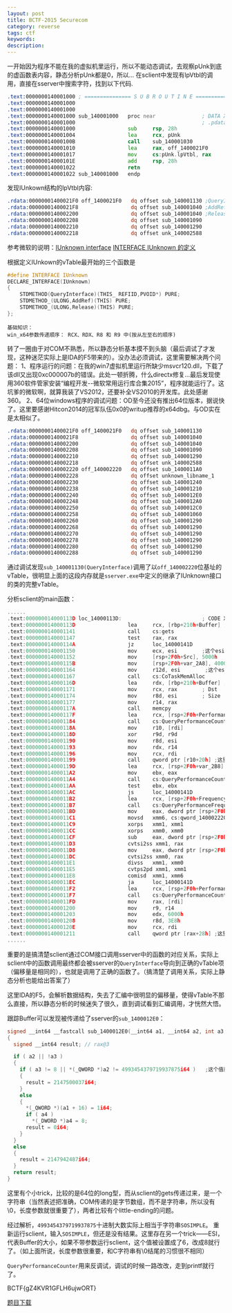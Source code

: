 ```yaml
---
layout: post
title: BCTF-2015 Securecom
category: reverse
tags: ctf
keywords: 
description: 
---
```


一开始因为程序不能在我的虚拟机里运行，所以不能动态调试，去观察pUnk到底的虚函数表内容，静态分析pUnk都是0，所以...
在sclient中发现有lpVtbl的调用，直接在sserver中搜索字符，找到以下代码.


```asm
.text:0000000140001000 ; =============== S U B R O U T I N E =======================================
.text:0000000140001000
.text:0000000140001000
.text:0000000140001000 sub_140001000   proc near               ; DATA XREF: .rdata:0000000140002160o
.text:0000000140001000                                         ; .pdata:ExceptionDiro
.text:0000000140001000                 sub     rsp, 28h
.text:0000000140001004                 lea     rcx, pUnk
.text:000000014000100B                 call    sub_140001030
.text:0000000140001010                 lea     rax, off_1400021F0
.text:0000000140001017                 mov     cs:pUnk.lpVtbl, rax
.text:000000014000101E                 add     rsp, 28h
.text:0000000140001022                 retn
.text:0000000140001022 sub_140001000   endp
```

发现IUnkown结构的lpVtbl内容:

```asm
.rdata:00000001400021F0 off_1400021F0   dq offset sub_140001130 ;QueryInterface
.rdata:00000001400021F8                 dq offset sub_140001040 ;AddRef
.rdata:0000000140002200                 dq offset sub_140001040 ;Release
.rdata:0000000140002208                 dq offset sub_140001090
.rdata:0000000140002210                 dq offset sub_140001290
.rdata:0000000140002218                 dq offset unk_140002588
```

参考微软的说明：[IUnknown interface](https://msdn.microsoft.com/en-us/library/ms680509\(v=vs.85\).aspx)  [INTERFACE IUnknown 的定义](http://web.mit.edu/cygwin/OldFiles/cygwin_v1.3.2/usr/include/w32api/unknwn.h)

根据定义IUnkown的vTable最开始的三个函数是
```c
#define INTERFACE IUnknown
DECLARE_INTERFACE(IUnknown)
{
	STDMETHOD(QueryInterface)(THIS_ REFIID,PVOID*) PURE;
	STDMETHOD_(ULONG,AddRef)(THIS) PURE;
	STDMETHOD_(ULONG,Release)(THIS) PURE;
};
```

```
基础知识：
win_x64参数传递顺序： RCX、RDX、R8 和 R9 中(按从左至右的顺序)
```

转了一圈由于对COM不熟悉，所以静态分析基本摸不到头脑（最后调试了才发现，这种迷茫实际上是IDA的F5带来的）。没办法必须调试，这里需要解决两个问题：
1、程序运行的问题：在我的win7虚拟机里运行所缺少msvcr120.dll，下载了该dll又出现0xc000007b的错误。此处一顿折腾，什么directx修复...最后发现使用360软件管家安装“编程开发--微软常用运行库合集2015”，程序就能运行了。这坑爹的微软啊，就算我装了VS2012，还要补全VS2010的开发库。此处感谢360。
2、64位windows程序的调试问题：OD至今还没有推出64位版本，据说快了。这里要感谢Hitcon2014的冠军队伍0x0的writup推荐的x64dbg。与OD实在是太相似了。

```asm
.rdata:00000001400021F0 off_1400021F0   dq offset sub_140001130 
.rdata:00000001400021F8                 dq offset sub_140001040
.rdata:0000000140002200                 dq offset sub_140001040
.rdata:0000000140002208                 dq offset sub_140001090
.rdata:0000000140002210                 dq offset sub_140001290
.rdata:0000000140002218                 dq offset unk_140002588
.rdata:0000000140002220 off_140002220   dq offset sub_1400011A0 
.rdata:0000000140002228                 dq offset unknown_libname_1 
.rdata:0000000140002230                 dq offset sub_140001240
.rdata:0000000140002238                 dq offset sub_140001210
.rdata:0000000140002240                 dq offset sub_1400012E0
.rdata:0000000140002248                 dq offset sub_1400012A0
.rdata:0000000140002250                 dq offset sub_1400012C0
.rdata:0000000140002258                 dq offset sub_140001060
.rdata:0000000140002260                 dq offset sub_140001290
.rdata:0000000140002268                 dq offset sub_140001290
.rdata:0000000140002270                 dq offset sub_140001290
.rdata:0000000140002278                 dq offset sub_140001290
.rdata:0000000140002280                 dq offset sub_140001290
.rdata:0000000140002288                 dq offset sub_140001290
```

通过调试发现`sub_140001130(QueryInterface)`调用了以`off_140002220`位基址的vTable，很明显上面的这段内存就是`sserver.exe`中定义的继承了IUnknown接口的类的完整vTable。

分析sclient的main函数：

```c
......
.text:000000014000113D loc_14000113D:                          ; CODE XREF: main+12Fj
.text:000000014000113D                 lea     rcx, [rbp+210h+Buffer] ; Buffer
.text:0000000140001141                 call    cs:gets
.text:0000000140001147                 test    rax, rax
.text:000000014000114A                 jz      loc_14000141D
.text:0000000140001150                 mov     ecx, esi        ;这个esi是个trick
.text:0000000140001152                 mov     [rsp+2F0h+Src], 5000h
.text:000000014000115B                 mov     [rsp+2F0h+var_2A8], 4000h
.text:0000000140001164                 mov     r12d, esi		;这个esi是个trick
.text:0000000140001167                 call    cs:CoTaskMemAlloc
.text:000000014000116D                 lea     rdx, [rbp+210h+Buffer] ; Src
.text:0000000140001171                 mov     rcx, rax        ; Dst
.text:0000000140001174                 mov     r8d, esi        ; Size
.text:0000000140001177                 mov     r14, rax
.text:000000014000117A                 call    memcpy
.text:000000014000117F                 lea     rcx, [rsp+2F0h+PerformanceCount] ; lpPerformanceCount
.text:0000000140001184                 call    cs:QueryPerformanceCounter
.text:000000014000118A                 mov     r10, [rdi]
.text:000000014000118D                 xor     r9d, r9d
.text:0000000140001190                 mov     r8d, esi
.text:0000000140001193                 mov     rdx, r14
.text:0000000140001196                 mov     rcx, rdi
.text:0000000140001199                 call    qword ptr [r10+20h] ;这里对应sseerver的off_140002220+0x20
.text:000000014000119D                 lea     rcx, [rsp+2F0h+var_2B8] ; lpPerformanceCount
.text:00000001400011A2                 mov     ebx, eax
.text:00000001400011A4                 call    cs:QueryPerformanceCounter
.text:00000001400011AA                 test    ebx, ebx
.text:00000001400011AC                 js      loc_14000141D
.text:00000001400011B2                 lea     rcx, [rsp+2F0h+Frequency] ; lpFrequency
.text:00000001400011B7                 call    cs:QueryPerformanceFrequency
.text:00000001400011BD                 mov     eax, dword ptr [rsp+2F0h+var_2B8]
.text:00000001400011C1                 movsd   xmm6, cs:qword_140002220
.text:00000001400011C9                 xorps   xmm1, xmm1
.text:00000001400011CC                 xorps   xmm0, xmm0
.text:00000001400011CF                 sub     eax, dword ptr [rsp+2F0h+PerformanceCount]
.text:00000001400011D3                 cvtsi2ss xmm1, rax
.text:00000001400011D8                 mov     eax, dword ptr [rsp+2F0h+Frequency]
.text:00000001400011DC                 cvtsi2ss xmm0, rax
.text:00000001400011E1                 divss   xmm1, xmm0
.text:00000001400011E5                 cvtps2pd xmm1, xmm1
.text:00000001400011E8                 comisd  xmm1, xmm6
.text:00000001400011EC                 ja      loc_14000141D
.text:00000001400011F2                 lea     rcx, [rsp+2F0h+PerformanceCount] ; lpPerformanceCount
.text:00000001400011F7                 call    cs:QueryPerformanceCounter
.text:00000001400011FD                 mov     rax, [rdi]
.text:0000000140001200                 mov     r9, r14
.text:0000000140001203                 mov     edx, 6000h
.text:0000000140001208                 mov     r8d, 3E8h
.text:000000014000120E                 mov     rcx, rdi
.text:0000000140001211                 call    qword ptr [rax+28h] ;这里对应sseerver的off_140002220+0x28
......
```

重要的是搞清楚sclient通过COM接口调用sserver中的函数的对应关系，实际上sclient中的函数调用最终都会被sserver的`QueryInterface`导向到正确的vTable项（偏移量是相同的），也就是调用了正确的函数了。（搞清楚了调用关系，实际上静态分析也能给出答案了）

这里IDA的F5，会解析数据结构，失去了汇编中很明显的偏移量，使得vTable不那么直接，所以静态分析的时候迷失了很久，直到调试看到汇编调用，才恍然大悟。

跟踪Buffer可以发现被传递给了sserver的`sub_1400012E0`：

```c
signed __int64 __fastcall sub_1400012E0(__int64 a1, __int64 a2, int a3, __int64 a4)
{
  signed __int64 result; // rax@3

  if ( a2 || !a3 )
  {
    if ( a3 != 8 || *(_QWORD *)a2 != 4993454379719937875i64 )	;这个值就是sclient的gets获取后传递过来比较的。
    {
      result = 2147500037i64;
    }
    else
    {
      *(_QWORD *)(a1 + 16) = 1i64;
      if ( a4 )
        *(_DWORD *)a4 = 8;
      result = 0i64;
    }
  }
  else
  {
    result = 2147942487i64;
  }
  return result;
}
```

这里有个小trick，比较的是64位的long型，而从sclient的gets传递过来，是一个字符串（当然表述把准确，COM传递的是字节数组，而不是字符串，所以没有\0，长度参数就很重要了），两者比较有个little-ending的问题。

经过解析，`4993454379719937875`十进制大数实际上相当于字符串`SOSIMPLE`。
重新运行sclient，输入`SOSIMPLE`，但还是没有结果。这里存在另一个trick——ESI，代表Buffer的大小，如果不带参数运行sclient，这个值被设置成了6，改成8就行了。（如上面所说，长度参数很重要，和C字符串有\0结尾的习惯很不相同）

`QueryPerformanceCounter`用来反调试，调试的时候一路改改，走到printf就行了。

BCTF{gZ4KVR1GFLH6ujwORT}

[题目下载](/public/download/2015-03-26-bctf-securecom.tar.xz)
